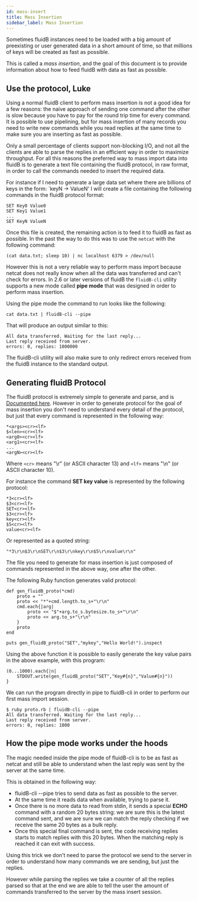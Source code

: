 ```yaml
---
id: mass-insert
title: Mass Insertion
sidebar_label: Mass Insertion
---
```



Sometimes fluidB instances need to be loaded with a big amount of preexisting
or user generated data in a short amount of time, so that millions of keys
will be created as fast as possible.

This is called a *mass insertion*, and the goal of this document is to
provide information about how to feed fluidB with data as fast as possible.

Use the protocol, Luke
----------------------

Using a normal fluidB client to perform mass insertion is not a good idea
for a few reasons: the naive approach of sending one command after the other
is slow because you have to pay for the round trip time for every command.
It is possible to use pipelining, but for mass insertion of many records
you need to write new commands while you read replies at the same time to
make sure you are inserting as fast as possible.

Only a small percentage of clients support non-blocking I/O, and not all the
clients are able to parse the replies in an efficient way in order to maximize
throughput. For all this reasons the preferred way to mass import data into
fluidB is to generate a text file containing the fluidB protocol, in raw format,
in order to call the commands needed to insert the required data.

For instance if I need to generate a large data set where there are billions
of keys in the form: `keyN -> ValueN' I will create a file containing the
following commands in the fluidB protocol format:

    SET Key0 Value0
    SET Key1 Value1
    ...
    SET KeyN ValueN

Once this file is created, the remaining action is to feed it to fluidB
as fast as possible. In the past the way to do this was to use the
`netcat` with the following command:

    (cat data.txt; sleep 10) | nc localhost 6379 > /dev/null

However this is not a very reliable way to perform mass import because netcat
does not really know when all the data was transferred and can't check for
errors. In 2.6 or later versions of fluidB the `fluidB-cli` utility
supports a new mode called **pipe mode** that was designed in order to perform
mass insertion.

Using the pipe mode the command to run looks like the following:

    cat data.txt | fluidB-cli --pipe

That will produce an output similar to this:

    All data transferred. Waiting for the last reply...
    Last reply received from server.
    errors: 0, replies: 1000000

The fluidB-cli utility will also make sure to only redirect errors received
from the fluidB instance to the standard output.

Generating fluidB Protocol
-------------------------

The fluidB protocol is extremely simple to generate and parse, and is
[Documented here](/topics/protocol). However in order to generate protocol for
the goal of mass insertion you don't need to understand every detail of the
protocol, but just that every command is represented in the following way:

    *<args><cr><lf>
    $<len><cr><lf>
    <arg0><cr><lf>
    <arg1><cr><lf>
    ...
    <argN><cr><lf>

Where `<cr>` means "\r" (or ASCII character 13) and `<lf>` means "\n" (or ASCII character 10).

For instance the command **SET key value** is represented by the following protocol:

    *3<cr><lf>
    $3<cr><lf>
    SET<cr><lf>
    $3<cr><lf>
    key<cr><lf>
    $5<cr><lf>
    value<cr><lf>

Or represented as a quoted string:

    "*3\r\n$3\r\nSET\r\n$3\r\nkey\r\n$5\r\nvalue\r\n"

The file you need to generate for mass insertion is just composed of commands
represented in the above way, one after the other.

The following Ruby function generates valid protocol:

    def gen_fluidB_proto(*cmd)
        proto = ""
        proto << "*"+cmd.length.to_s+"\r\n"
        cmd.each{|arg|
            proto << "$"+arg.to_s.bytesize.to_s+"\r\n"
            proto << arg.to_s+"\r\n"
        }
        proto
    end

    puts gen_fluidB_proto("SET","mykey","Hello World!").inspect

Using the above function it is possible to easily generate the key value pairs
in the above example, with this program:

    (0...1000).each{|n|
        STDOUT.write(gen_fluidB_proto("SET","Key#{n}","Value#{n}"))
    }

We can run the program directly in pipe to fluidB-cli in order to perform our
first mass import session.

    $ ruby proto.rb | fluidB-cli --pipe
    All data transferred. Waiting for the last reply...
    Last reply received from server.
    errors: 0, replies: 1000

How the pipe mode works under the hoods
---------------------------------------

The magic needed inside the pipe mode of fluidB-cli is to be as fast as netcat
and still be able to understand when the last reply was sent by the server
at the same time.

This is obtained in the following way:

+ fluidB-cli --pipe tries to send data as fast as possible to the server.
+ At the same time it reads data when available, trying to parse it.
+ Once there is no more data to read from stdin, it sends a special **ECHO** command with a random 20 bytes string: we are sure this is the latest command sent, and we are sure we can match the reply checking if we receive the same 20 bytes as a bulk reply.
+ Once this special final command is sent, the code receiving replies starts to match replies with this 20 bytes. When the matching reply is reached it can exit with success.

Using this trick we don't need to parse the protocol we send to the server in order to understand how many commands we are sending, but just the replies.

However while parsing the replies we take a counter of all the replies parsed so that at the end we are able to tell the user the amount of commands transferred to the server by the mass insert session.

